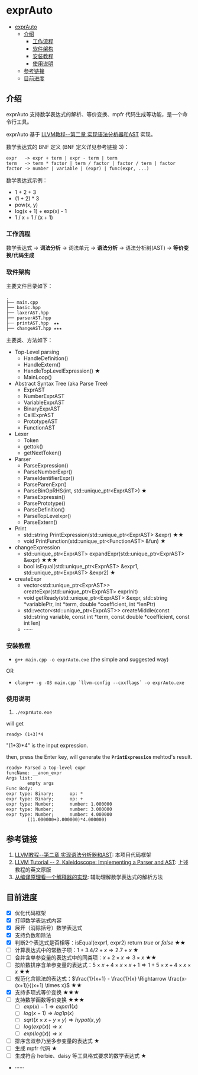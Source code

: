 # exprAuto

- [exprAuto](#exprauto)
  - [介绍](#介绍)
    - [工作流程](#工作流程)
    - [软件架构](#软件架构)
    - [安装教程](#安装教程)
    - [使用说明](#使用说明)
  - [参考链接](#参考链接)
  - [目前进度](#目前进度)

## 介绍
exprAuto 支持数学表达式的解析、等价变换、mpfr 代码生成等功能，是一个命令行工具。

exprAuto 基于 [LLVM教程--第二章 实现语法分析器和AST](https://llvm-tutorial-cn.readthedocs.io/en/latest/chapter-2.html) 实现。

数学表达式的 BNF 定义 (BNF 定义详见参考链接 3)：

```
expr   -> expr + term | expr - term | term
term   -> term * factor | term / factor | factor / term | factor
factor -> number | variable | (expr) | func(expr, ...)
```

数学表达式示例：

* 1 + 2 + 3
* (1 + 2) * 3
* pow(x, y)
* log(x + 1) + exp(x) - 1
* 1 / x + 1 / (x + 1)

### 工作流程

数学表达式 -> **词法分析** -> 词法单元 -> **语法分析** -> 语法分析树(AST) -> **等价变换/代码生成**

### 软件架构

主要文件目录如下：
```
.
├── main.cpp
├── basic.hpp
├── laxerAST.hpp
├── parserAST.hpp
├── printAST.hpp  ★★
├── changeAST.hpp ★★★
```

主要类、方法如下：
- Top-Level parsing
  - HandleDefinition()
  - HandleExtern()
  - HandleTopLevelExpression() ★
  - MainLoop()
- Abstract Syntax Tree (aka Parse Tree)
  - ExprAST
  - NumberExprAST
  - VariableExprAST
  - BinaryExprAST
  - CallExprAST
  - PrototypeAST
  - FunctionAST
- Lexer
  - Token
  - gettok()
  - getNextToken()
- Parser
  - ParseExpression()
  - ParseNumberExpr()
  - ParseIdentifierExpr()
  - ParseParenExpr()
  - ParseBinOpRHS(int, std::unique_ptr\<ExprAST>) ★
  - ParseExpressin()
  - ParsePrototype()
  - ParseDefinition()
  - ParseTopLevelxpr()
  - ParseExtern()
- Print
  - std::string PrintExpression(std::unique_ptr\<ExprAST> &expr)  ★★
  - void PrintFunction(std::unique_ptr\<FunctionAST> &fun) ★
- changeExpression
  - std::unique_ptr\<ExprAST> expandExpr(std::unique_ptr\<ExprAST> &expr) ★★★
  - bool isEqual(std::unique_ptr\<ExprAST> &expr1, std::unique_ptr\<ExprAST> &expr2) ★
- createExpr
  - vector<std::unique_ptr\<ExprAST>> createExpr(std::unique_ptr\<ExprAST> exprInit)
  - void getReady(std::unique_ptr\<ExprAST> &expr, std::string *variablePtr, int *term, double *coefficient, int *lenPtr)
  - std::vector<std::unique_ptr\<ExprAST>> createMiddle(const std::string variable, const int *term, const double *coefficient, const int len)
  - ······


### 安装教程

-  `g++ main.cpp -o exprAuto.exe` (the simple and suggested way)

OR

-  ``clang++ -g -O3 main.cpp `llvm-config --cxxflags` -o exprAuto.exe``

### 使用说明

1.  `./exprAuto.exe`

will get

```
ready> (1+3)*4
```

"(1+3)*4" is the input expression.

then, press the Enter key, will generate the **`PrintExpression`** mehtod's result.

```
ready> Parsed a top-level expr
funcName: __anon_expr
Args list:
        empty args
Func Body:
expr type: Binary;      op: *
expr type: Binary;      op: +
expr type: Number;      number: 1.000000
expr type: Number;      number: 3.000000
expr type: Number;      number: 4.000000
        ((1.000000+3.000000)*4.000000)
```

## 参考链接

1. [LLVM教程--第二章 实现语法分析器和AST](https://llvm-tutorial-cn.readthedocs.io/en/latest/chapter-2.html): 本项目代码框架
2. [LLVM Tutorial -- 2. Kaleidoscope: Implementing a Parser and AST](https://llvm.org/docs/tutorial/MyFirstLanguageFrontend/LangImpl02.html): 上述教程的英文原版
3. [从编译原理看一个解释器的实现](https://zhuanlan.zhihu.com/p/27450417): 辅助理解数学表达式的解析方法


## 目前进度

* [x] 优化代码框架
* [x] 打印数学表达式内容
* [x] 展开（消除括号）数学表达式
* [x] 支持负数和除法
* [x] 判断2个表达式是否相等：isEqual(expr1, expr2) return *true* or *false* ★★
* [ ] 计算表达式中的常数子项：$1+3.4/2+x \Rightarrow 2.7 + x$ ★
* [ ] 合并含单参变量的表达式中的同类项：$x+2 \times x \Rightarrow 3 \times x$ ★★
* [ ] 按阶数排序含单参变量的表达式：$5 \times x + 4 \times x \times x + 1 \Rightarrow 1 + 5 \times x + 4 \times x \times x$ ★★
* [ ] 规范化含除法的表达式：$\frac{1}{x+1} - \frac{1}{x} \Rightarrow \frac{x-(x+1)}{(x+1) \times x}$ ★★
* [x] 支持多项式等价变换 ★★★
* [ ] 支持数学函数等价变换 ★★★
  * [ ] $exp(x)-1 \Rightarrow expm1(x)$
  * [ ] $log(x-1) \Rightarrow log1p(x)$
  * [ ] $sqrt(x \times x + y \times y) \Rightarrow hypot(x, y)$
  * [ ] $log(exp(x)) \Rightarrow x$
  * [ ] $exp(log(x)) \Rightarrow x$
* [ ] 排序含双参乃至多参变量的表达式 ★
* [ ] 生成 mpfr 代码 ★
* [ ] 生成符合 herbie、daisy 等工具格式要求的数学表达式 ★
* ······
